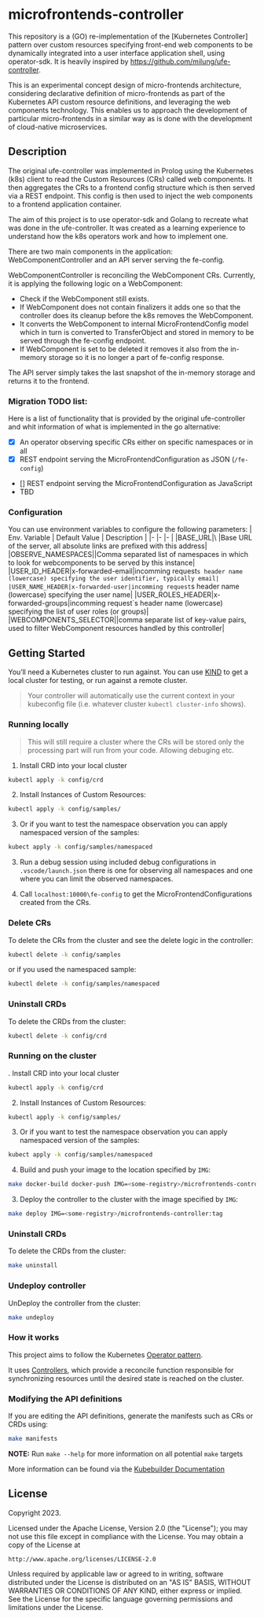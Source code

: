 # microfrontends-controller
This repository is a (GO) re-implementation of the [Kubernetes Controller] pattern over custom resources specifying front-end web components to be dynamically integrated into a user interface application shell, using operator-sdk. It is heavily inspired by https://github.com/milung/ufe-controller.

This is an experimental concept design of micro-frontends architecture, considering declarative definition of micro-frontends as part of the Kubernetes API custom resource definitions, and leveraging the web components technology. This enables us to approach the development of particular micro-frontends in a similar way as is done with the development of cloud-native microservices.

## Description
The original ufe-controller was implemented in Prolog using the Kubernetes (k8s) client to read the Custom Resources (CRs) called web components. It then aggregates the CRs to a frontend config structure which is then served via a REST endpoint. This config is then used to inject the web components to a frontend application container.

The aim of this project is to use operator-sdk and Golang to recreate what was done in the ufe-controller. It was created as a learning experience to understand how the k8s operators work and how to implement one.

There are two main components in the application: WebComponentController and an API server serving the fe-config.

WebComponentController is reconciling the WebComponent CRs. Currently, it is applying the following logic on a WebComponent:

- Check if the WebComponent still exists.
- If WebComponent does not contain finalizers it adds one so that the controller does its cleanup before the k8s removes the WebComponent.
- It converts the WebComponent to internal MicroFrontendConfig model which in turn is converted to TransferObject and stored in memory to be served through the fe-config endpoint.
- If WebComponent is set to be deleted it removes it also from the in-memory storage so it is no longer a part of fe-config response.

The API server simply takes the last snapshot of the in-memory storage and returns it to the frontend.

### Migration TODO list:
Here is a list of functionality that is provided by the original ufe-controller and whit information of what is implemented in the go alternative:
- [x] An operator observing specific CRs either on specific namespaces or in all
- [x] REST endpoint serving the MicroFrontendConfiguration as JSON (`/fe-config`)
- [] REST endpoint serving the MicroFrontendConfiguration as JavaScript
- TBD

### Configuration
You can use environment variables to configure the following parameters:
| Env. Variable | Default Value | Description |
|- |- |- |
|BASE_URL|\\ |Base URL of the server, all absolute links are prefixed with this address|
|OBSERVE_NAMESPACES||Comma separated list of namespaces in which to look for webcomponents to be served by this instance|
|USER_ID_HEADER|x-forwarded-email|incomming request`s header name (lowercase) specifying the user identifier, typically email|
|USER_NAME_HEADER|x-forwarded-user|incomming request`s header name (lowercase) specifying the user name|
|USER_ROLES_HEADER|x-forwarded-groups|incomming request`s header name (lowercase) specifying the list of user roles (or groups)|
|WEBCOMPONENTS_SELECTOR||comma separate list of key-value pairs, used to filter WebComponent resources handled by this controller|

## Getting Started
You’ll need a Kubernetes cluster to run against. You can use [KIND](https://sigs.k8s.io/kind) to get a local cluster for testing, or run against a remote cluster.

> Your controller will automatically use the current context in your kubeconfig file (i.e. whatever cluster `kubectl cluster-info` shows).

### Running locally
> This will still require a cluster where the CRs will be stored only the processing part will run from your code. Allowing debuging etc.
1. Install CRD into your local cluster
```sh
kubectl apply -k config/crd
```

2. Install Instances of Custom Resources:

```sh
kubectl apply -k config/samples/
```

3. Or if you want to test the namespace observation you can apply namespaced version of the samples:
```sh
kubect apply -k config/samples/namespaced
```

3. Run a debug session using included debug configurations in `.vscode/launch.json` there is one for observing all namespaces and one where you can limit the observed namespaces.

4. Call `localhost:10000\fe-config` to get the MicroFrontendConfigurations created from the CRs.
### Delete CRs
To delete the CRs from the cluster and see the delete logic in the controller:
```sh
kubectl delete -k config/samples
```
or if you used the namespaced sample:
```sh
kubectl delete -k config/samples/namespaced
```
### Uninstall CRDs
To delete the CRDs from the cluster:
```sh
kubectl delete -k config/crd
```

### Running on the cluster
. Install CRD into your local cluster
```sh
kubectl apply -k config/crd
```

2. Install Instances of Custom Resources:

```sh
kubectl apply -k config/samples/
```

3. Or if you want to test the namespace observation you can apply namespaced version of the samples:
```sh
kubect apply -k config/samples/namespaced
```

4. Build and push your image to the location specified by `IMG`:

```sh
make docker-build docker-push IMG=<some-registry>/microfrontends-controller:tag
```

3. Deploy the controller to the cluster with the image specified by `IMG`:

```sh
make deploy IMG=<some-registry>/microfrontends-controller:tag
```

### Uninstall CRDs
To delete the CRDs from the cluster:

```sh
make uninstall
```

### Undeploy controller
UnDeploy the controller from the cluster:

```sh
make undeploy
```

### How it works
This project aims to follow the Kubernetes [Operator pattern](https://kubernetes.io/docs/concepts/extend-kubernetes/operator/).

It uses [Controllers](https://kubernetes.io/docs/concepts/architecture/controller/),
which provide a reconcile function responsible for synchronizing resources until the desired state is reached on the cluster.

### Modifying the API definitions
If you are editing the API definitions, generate the manifests such as CRs or CRDs using:

```sh
make manifests
```

**NOTE:** Run `make --help` for more information on all potential `make` targets

More information can be found via the [Kubebuilder Documentation](https://book.kubebuilder.io/introduction.html)

## License

Copyright 2023.

Licensed under the Apache License, Version 2.0 (the "License");
you may not use this file except in compliance with the License.
You may obtain a copy of the License at

    http://www.apache.org/licenses/LICENSE-2.0

Unless required by applicable law or agreed to in writing, software
distributed under the License is distributed on an "AS IS" BASIS,
WITHOUT WARRANTIES OR CONDITIONS OF ANY KIND, either express or implied.
See the License for the specific language governing permissions and
limitations under the License.

